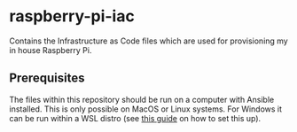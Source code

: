 # raspberry-pi-iac
Contains the Infrastructure as Code files which are used for provisioning my in house Raspberry Pi.

## Prerequisites
The files within this repository should be run on a computer with Ansible installed. This is only possible on MacOS or Linux systems. For Windows it can be run within a WSL distro (see [this guide](https://code.visualstudio.com/docs/remote/wsl-tutorial) on how to set this up).
